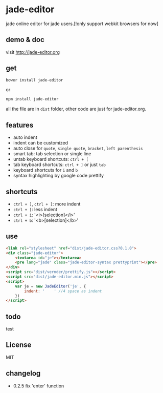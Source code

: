 # jade-editor
jade online editor for jade users.[!only support webkit browsers for now]

## demo & doc
visit <a href='http://jade-editor.org'>http://jade-editor.org</a>

## get
```bash
bower install jade-editor
```

or

```bash
npm install jade-editor
```

all the file are in <code>dist</code> folder, other code are just for jade-editor.org.

## features
- auto indent
- indent can be customized
- auto close for <code>quote</code>, <code>single quote</code>, <code>bracket</code>, <code>left parenthesis</code>
- smart tab: tab selection or single line
- untab keyboard shortcuts: <code>ctrl + [</code>
- tab keyboard shortcuts: <code>ctrl + ]</code> or just <code>tab</code>
- keyboard shortcuts for <code>i</code> and <code>b</code>
- syntax highlighting by google code prettify

## shortcuts
- <code>ctrl + ]</code>, <code>ctrl + ]</code>: more indent
- <code>ctrl + [</code>: less indent
- <code>ctrl + i</code>: '&lt;i>[selection]&lt;/i>'
- <code>ctrl + b</code>: '&lt;b>[selection]&lt;/b>'

## use
```html
<link rel="stylesheet" href="dist/jade-editor.css?0.1.0">
<div class="jade-editor">
    <textarea id="je"></textarea>
    <pre lang="jade" class="jade-editor-syntax prettyprint"></pre>
</div>
<script src="dist/vernder/prettify.js"></script>
<script src="dist/jade-editor.min.js"></script>
<script>
    var je = new JadeEditor('je', {
        indent: '    ' //4 space as indent
    })
</script>
```

## todo
test

## License
MIT

## changelog
- 0.2.5 fix 'enter' function